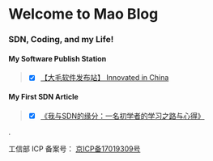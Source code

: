 # **Welcome to Mao Blog**

### **SDN, Coding, and my Life!**

#### My Software Publish Station
> - [x] [【大毛软件发布站】 Innovated in China](https://www.maojianwei.com/MaoSoftware/)

#### My First SDN Article
> - [x] [《我与SDN的缘分：一名初学者的学习之路与心得》](http://www.sdnlab.com/12252.html)

.

工信部 ICP 备案号： [京ICP备17019309号](http://www.beian.miit.gov.cn)
